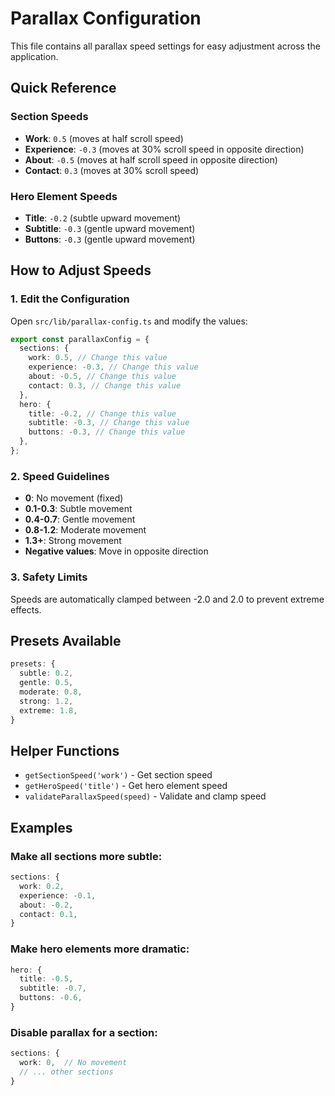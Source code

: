 # Parallax Configuration

This file contains all parallax speed settings for easy adjustment across the application.

## Quick Reference

### Section Speeds

- **Work**: `0.5` (moves at half scroll speed)
- **Experience**: `-0.3` (moves at 30% scroll speed in opposite direction)
- **About**: `-0.5` (moves at half scroll speed in opposite direction)
- **Contact**: `0.3` (moves at 30% scroll speed)

### Hero Element Speeds

- **Title**: `-0.2` (subtle upward movement)
- **Subtitle**: `-0.3` (gentle upward movement)
- **Buttons**: `-0.3` (gentle upward movement)

## How to Adjust Speeds

### 1. Edit the Configuration

Open `src/lib/parallax-config.ts` and modify the values:

```typescript
export const parallaxConfig = {
  sections: {
    work: 0.5, // Change this value
    experience: -0.3, // Change this value
    about: -0.5, // Change this value
    contact: 0.3, // Change this value
  },
  hero: {
    title: -0.2, // Change this value
    subtitle: -0.3, // Change this value
    buttons: -0.3, // Change this value
  },
};
```

### 2. Speed Guidelines

- **0**: No movement (fixed)
- **0.1-0.3**: Subtle movement
- **0.4-0.7**: Gentle movement
- **0.8-1.2**: Moderate movement
- **1.3+**: Strong movement
- **Negative values**: Move in opposite direction

### 3. Safety Limits

Speeds are automatically clamped between -2.0 and 2.0 to prevent extreme effects.

## Presets Available

```typescript
presets: {
  subtle: 0.2,
  gentle: 0.5,
  moderate: 0.8,
  strong: 1.2,
  extreme: 1.8,
}
```

## Helper Functions

- `getSectionSpeed('work')` - Get section speed
- `getHeroSpeed('title')` - Get hero element speed
- `validateParallaxSpeed(speed)` - Validate and clamp speed

## Examples

### Make all sections more subtle:

```typescript
sections: {
  work: 0.2,
  experience: -0.1,
  about: -0.2,
  contact: 0.1,
}
```

### Make hero elements more dramatic:

```typescript
hero: {
  title: -0.5,
  subtitle: -0.7,
  buttons: -0.6,
}
```

### Disable parallax for a section:

```typescript
sections: {
  work: 0,  // No movement
  // ... other sections
}
```
